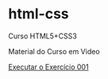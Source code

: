 # html-css
 Curso HTML5+CSS3

Material do Curso em Video


<a href="exercícios/exercício 001/index.html">Executar o Exercício 001</a>